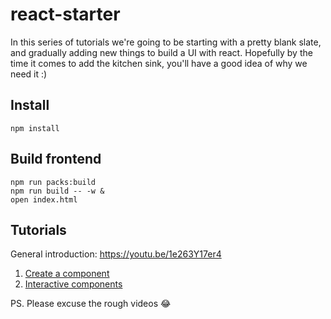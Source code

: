 # react-starter

In this series of tutorials we're going to be starting with a pretty blank slate, and gradually adding new things to build a UI with react.  Hopefully by the time it comes to add the kitchen sink, you'll have a good idea of why we need it :)

## Install

```
npm install
```

## Build frontend

```
npm run packs:build
npm run build -- -w &
open index.html
```

## Tutorials

General introduction: https://youtu.be/1e263Y17er4

1. [Create a component](https://github.com/joshwnj/react-starter/blob/master/tutorials/1.md)
1. [Interactive components](https://github.com/joshwnj/react-starter/blob/master/tutorials/2.md)

PS. Please excuse the rough videos 😂
